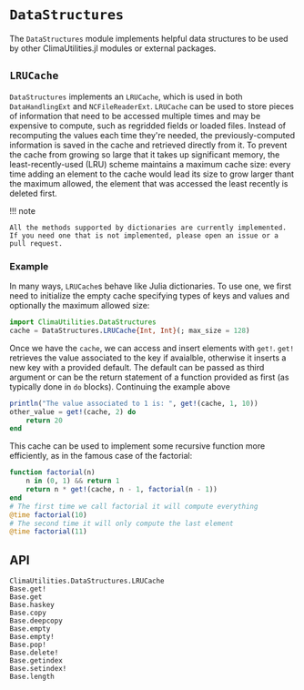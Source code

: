 # `DataStructures`

The `DataStructures` module implements helpful data structures to be used by
other ClimaUtilities.jl modules or external packages.

## `LRUCache`

`DataStructures` implements an `LRUCache`, which is used in both `DataHandlingExt`
and `NCFileReaderExt`. `LRUCache` can be used to store pieces of information that
need to be accessed multiple times and may be expensive to compute, such as
regridded fields or loaded files. Instead of recomputing the values each time
they're needed, the previously-computed information is saved in the cache and
retrieved directly from it. To prevent the cache from growing so large that it
takes up significant memory, the least-recently-used (LRU) scheme maintains
a maximum cache size: every time adding an element to the cache would
lead its size to grow larger thant the maximum allowed, the element that was
accessed the least recently is deleted first.

!!! note

    All the methods supported by dictionaries are currently implemented.
    If you need one that is not implemented, please open an issue or a pull request.

### Example
In many ways, `LRUCache`s behave like Julia dictionaries. To use one, we
first need to initialize the empty cache specifying types of keys and values
and optionally the maximum allowed size:

```julia
import ClimaUtilities.DataStructures
cache = DataStructures.LRUCache{Int, Int}(; max_size = 128)
```

Once we have the `cache`, we can access and insert elements with `get!`.
`get!` retrieves the value associated to the key if avaialble, otherwise
it inserts a new key with a provided default. The default can be passed as
third argument or can be the return statement of a function provided as
first (as typically done in `do` blocks). Continuing the example above

```julia
println("The value associated to 1 is: ", get!(cache, 1, 10))
other_value = get!(cache, 2) do
    return 20
end
```

This cache can be used to implement some recursive function more efficiently,
as in the famous case of the factorial:
```julia
function factorial(n)
    n in (0, 1) && return 1
    return n * get!(cache, n - 1, factorial(n - 1))
end
# The first time we call factorial it will compute everything
@time factorial(10)
# The second time it will only compute the last element
@time factorial(11)
```

## API

```@docs
ClimaUtilities.DataStructures.LRUCache
Base.get!
Base.get
Base.haskey
Base.copy
Base.deepcopy
Base.empty
Base.empty!
Base.pop!
Base.delete!
Base.getindex
Base.setindex!
Base.length
```
